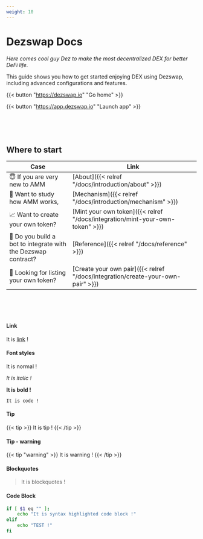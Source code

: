 ```yaml
---
weight: 10
---
```


# **Dezswap Docs**

*Here comes cool guy Dez to make the most decentralized DEX for better DeFi life.*

This guide shows you how to get started enjoying DEX using Dezswap, including advanced configurations and features.

{{< button "https://dezswap.io" "Go home" >}}

{{< button "https://app.dezswap.io" "Launch app" >}}

<br>
<br>
<br>

## **Where to start**

| Case                                                          | Link                                        |
|---------------------------------------------------------------|---------------------------------------------|
| 😇 If you are very new to AMM                                 | [About]({{< relref "/docs/introduction/about" >}}) |
| 📝 Want to study how AMM works,                               | [Mechanism]({{< relref "/docs/introduction/mechanism" >}}) |
| 📈 Want to create your own token?                             | [Mint your own token]({{< relref "/docs/integration/mint-your-own-token" >}}) |
| 🤖 Do you build a bot to integrate with the Dezswap contract? | [Reference]({{< relref "/docs/reference" >}}) |
| 🚀 Looking for listing your own token?                        | [Create your own pair]({{< relref "/docs/integration/create-your-own-pair" >}}) |

<br />
<br />
<br />

#### Link
It is [link](#Link) !

#### Font styles
It is normal !

*It is italic !*

**It is bold !**

`It is code !`

#### Tip
{{< tip >}}
It is tip !
{{< /tip >}}

#### Tip - warning
{{< tip "warning" >}}
It is warning !
{{< /tip >}}

#### Blockquotes
> It is blockquotes !

#### Code Block
```bash
if [ $1 eq "" ];
    echo "It is syntax highlighted code block !"
elif
    echo "TEST !"
fi
```

